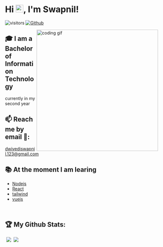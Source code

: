 # Hi <img src="https://media.giphy.com/media/hvRJCLFzcasrR4ia7z/giphy.gif" width="25px">, I'm Swapnil!



![visitors](https://visitor-badge.laobi.icu/badge?page_id=swappy-2003.swappy-2003) [![Github](https://img.shields.io/github/followers/swappy-2003?label=Followers&logo=Github)](https://github.com/swappy-2003)

<img align="right" width="400" alt="coding gif" src="https://media2.giphy.com/media/v1.Y2lkPTc5MGI3NjExdmFxM2RzdWxvenA1eGY5ZXU2dWUyYjZmcmN4cTQ0MGNuZWlueHkwMCZlcD12MV9pbnRlcm5hbF9naWZfYnlfaWQmY3Q9Zw/qgQUggAC3Pfv687qPC/giphy.gif">


## 🎓 I am a Bachelor of Information Technology
 currently in my second year

 ## 📫 Reach me by email 📧: 
<dwivediswapnil.123@gmail.com>


## 📚 At the moment I am learing
- [Nodejs]((https://nodejs.org/))
- [React]((https://react.dev/))
- [tailwind](https://tailwindcss.com/)
- [vuejs](https://vuejs.org/)





<br />










## :trophy: My Github Stats: 

<div>
 <a href="https://github-readme-stats.vercel.app/api?username=swappy-2003&&show_icons=true&title_color=7deeff&icon_color=56cadb&text_color=d9faff&bg_color=023038">
  <img align="left" src="https://github-readme-stats.vercel.app/api?username=swappy-2003&&show_icons=true&title_color=7deeff&icon_color=56cadb&text_color=d9faff&bg_color=023038" style="vertical-align:centre; margin:4px" />
</a>
 
<a href="https://github-readme-stats.vercel.app/api/top-langs/?username=swappy-2003&title_color=7deeff&icon_color=56cadb&text_color=d9faff&bg_color=023038">
  <img  align="left" src="https://github-readme-stats.vercel.app/api/top-langs/?username=swappy-2003&title_color=7deeff&icon_color=56cadb&text_color=d9faff&bg_color=023038" style="vertical-align:centre; margin:4px" />
</a>
</div>

<br />





